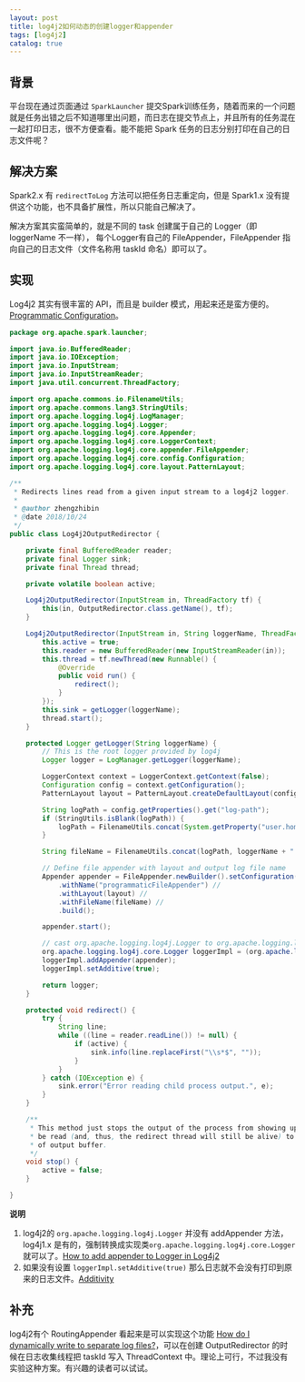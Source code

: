 ```yaml
---
layout: post
title: log4j2如何动态的创建logger和appender
tags: [log4j2]
catalog: true
---
```



背景
---

平台现在通过页面通过 `SparkLauncher` 提交Spark训练任务，随着而来的一个问题就是任务出错之后不知道哪里出问题，而日志在提交节点上，并且所有的任务混在一起打印日志，很不方便查看。能不能把 Spark 任务的日志分别打印在自己的日志文件呢？


解决方案
-------

Spark2.x 有 `redirectToLog` 方法可以把任务日志重定向，但是 Spark1.x 没有提供这个功能，也不具备扩展性，所以只能自己解决了。

解决方案其实蛮简单的，就是不同的 task 创建属于自己的 Logger（即 loggerName 不一样）， 每个Logger有自己的 FileAppender，FileAppender 指向自己的日志文件（文件名称用 taskId 命名）即可以了。


实现
----

Log4j2 其实有很丰富的 API，而且是 builder 模式，用起来还是蛮方便的。[Programmatic Configuration](https://logging.apache.org/log4j/2.x/manual/customconfig.html)。


```java
package org.apache.spark.launcher;

import java.io.BufferedReader;
import java.io.IOException;
import java.io.InputStream;
import java.io.InputStreamReader;
import java.util.concurrent.ThreadFactory;

import org.apache.commons.io.FilenameUtils;
import org.apache.commons.lang3.StringUtils;
import org.apache.logging.log4j.LogManager;
import org.apache.logging.log4j.Logger;
import org.apache.logging.log4j.core.Appender;
import org.apache.logging.log4j.core.LoggerContext;
import org.apache.logging.log4j.core.appender.FileAppender;
import org.apache.logging.log4j.core.config.Configuration;
import org.apache.logging.log4j.core.layout.PatternLayout;

/**
 * Redirects lines read from a given input stream to a log4j2 logger.
 * 
 * @author zhengzhibin
 * @date 2018/10/24
 */
public class Log4j2OutputRedirector {

    private final BufferedReader reader;
    private final Logger sink;
    private final Thread thread;

    private volatile boolean active;

    Log4j2OutputRedirector(InputStream in, ThreadFactory tf) {
        this(in, OutputRedirector.class.getName(), tf);
    }

    Log4j2OutputRedirector(InputStream in, String loggerName, ThreadFactory tf) {
        this.active = true;
        this.reader = new BufferedReader(new InputStreamReader(in));
        this.thread = tf.newThread(new Runnable() {
            @Override
            public void run() {
                redirect();
            }
        });
        this.sink = getLogger(loggerName);
        thread.start();
    }

    protected Logger getLogger(String loggerName) {
        // This is the root logger provided by log4j
        Logger logger = LogManager.getLogger(loggerName);

        LoggerContext context = LoggerContext.getContext(false);
        Configuration config = context.getConfiguration();
        PatternLayout layout = PatternLayout.createDefaultLayout(config);

        String logPath = config.getProperties().get("log-path");
        if (StringUtils.isBlank(logPath)) {
            logPath = FilenameUtils.concat(System.getProperty("user.home"), "task-logs");
        }

        String fileName = FilenameUtils.concat(logPath, loggerName + ".log");

        // Define file appender with layout and output log file name
        Appender appender = FileAppender.newBuilder().setConfiguration(config) //
            .withName("programmaticFileAppender") //
            .withLayout(layout) //
            .withFileName(fileName) //
            .build();

        appender.start();

        // cast org.apache.logging.log4j.Logger to org.apache.logging.log4j.core.Logger
        org.apache.logging.log4j.core.Logger loggerImpl = (org.apache.logging.log4j.core.Logger)logger;
        loggerImpl.addAppender(appender);
        loggerImpl.setAdditive(true);

        return logger;
    }

    protected void redirect() {
        try {
            String line;
            while ((line = reader.readLine()) != null) {
                if (active) {
                    sink.info(line.replaceFirst("\\s*$", ""));
                }
            }
        } catch (IOException e) {
            sink.error("Error reading child process output.", e);
        }
    }

    /**
     * This method just stops the output of the process from showing up in the local logs. The child's output will still
     * be read (and, thus, the redirect thread will still be alive) to avoid the child process hanging because of lack
     * of output buffer.
     */
    void stop() {
        active = false;
    }

}
```

**说明**

1. log4j2的 `org.apache.logging.log4j.Logger` 并没有 addAppender 方法，log4j1.x 是有的，强制转换成实现类`org.apache.logging.log4j.core.Logger` 就可以了。[How to add appender to Logger in Log4j2](https://stackoverflow.com/questions/38241654/how-to-add-appender-to-logger-in-log4j2)
2. 如果没有设置 `loggerImpl.setAdditive(true)` 那么日志就不会没有打印到原来的日志文件。[Additivity](https://logging.apache.org/log4j/2.x/manual/configuration.html#Additivity)


补充
---

log4j2有个 RoutingAppender 看起来是可以实现这个功能 [How do I dynamically write to separate log files?](https://logging.apache.org/log4j/2.0/faq.html#separate_log_files)，可以在创建 OutputRedirector 的时候在日志收集线程把 taskId 写入 ThreadContext 中。理论上可行，不过我没有实验这种方案。有兴趣的读者可以试试。

